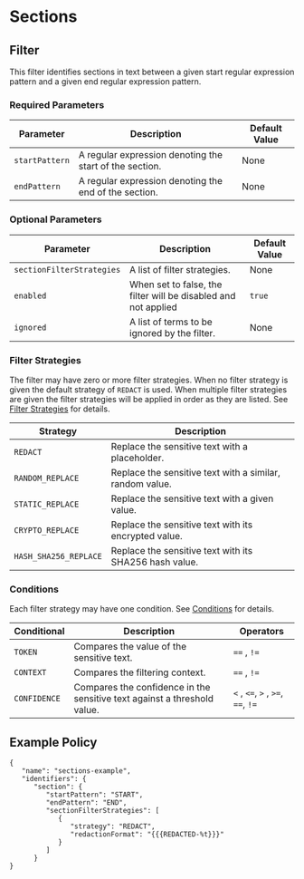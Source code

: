 # Sections

## Filter

This filter identifies sections in text between a given start regular expression pattern and a given end regular expression pattern.

### Required Parameters

| Parameter      | Description                                             | Default Value |
| -------------- | ------------------------------------------------------- | ------------- |
| `startPattern` | A regular expression denoting the start of the section. | None          |
| `endPattern`   | A regular expression denoting the end of the section.   | None          |

### Optional Parameters

| Parameter                 | Description                                                    | Default Value |
| ------------------------- | -------------------------------------------------------------- | ------------- |
| `sectionFilterStrategies` | A list of filter strategies.                                   | None          |
| `enabled`                 | When set to false, the filter will be disabled and not applied | `true`        |
| `ignored`                 | A list of terms to be ignored by the filter.                   | None          |

### Filter Strategies

The filter may have zero or more filter strategies. When no filter strategy is given the default strategy of `REDACT` is used. When multiple filter strategies are given the filter strategies will be applied in order as they are listed. See [Filter Strategies](#filter-strategies) for details.

| Strategy              | Description                                              |
| --------------------- | -------------------------------------------------------- |
| `REDACT`              | Replace the sensitive text with a placeholder.           |
| `RANDOM_REPLACE`      | Replace the sensitive text with a similar, random value. |
| `STATIC_REPLACE`      | Replace the sensitive text with a given value.           |
| `CRYPTO_REPLACE`      | Replace the sensitive text with its encrypted value.     |
| `HASH_SHA256_REPLACE` | Replace the sensitive text with its SHA256 hash value.   |

### Conditions

Each filter strategy may have one condition. See [Conditions](#conditions) for details.

| Conditional  | Description                                                              | Operators                          |
| ------------ | ------------------------------------------------------------------------ | ---------------------------------- |
| `TOKEN`      | Compares the value of the sensitive text.                                | `==` , `!=`                        |
| `CONTEXT`    | Compares the filtering context.                                          | `==` , `!=`                        |
| `CONFIDENCE` | Compares the confidence in the sensitive text against a threshold value. | `<` , `<=`, `>` , `>=`, `==`, `!=` |

## Example Policy

```
{
   "name": "sections-example",
   "identifiers": {
      "section": {
         "startPattern": "START",
         "endPattern": "END",
         "sectionFilterStrategies": [
            {
               "strategy": "REDACT",
               "redactionFormat": "{{{REDACTED-%t}}}"
            }
         ]
      }
}
```
